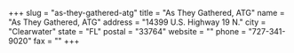 +++
slug = "as-they-gathered-atg"
title = "As They Gathered, ATG"
name = "As They Gathered, ATG"
address = "14399 U.S. Highway 19 N."
city = "Clearwater"
state = "FL"
postal = "33764"
website = ""
phone = "727-341-9020"
fax = ""
+++
